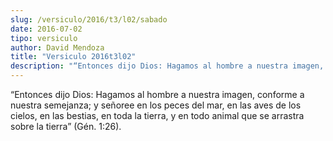 ```yaml
---
slug: /versiculo/2016/t3/l02/sabado
date: 2016-07-02
tipo: versiculo
author: David Mendoza
title: "Versiculo 2016t3l02"
description: "“Entonces dijo Dios: Hagamos al hombre a nuestra imagen, conforme a nuestra semejanza; y señoree en los peces del mar, en las aves de los cielos, en las bestias, en toda la tierra, y en todo animal que se arrastra sobre la tierra” (Gén. 1:26)."
---
```


“Entonces dijo Dios: Hagamos al hombre a nuestra imagen, conforme a nuestra semejanza; y señoree en los peces del mar, en las aves de los cielos, en las bestias, en toda la tierra, y en todo animal que se arrastra sobre la tierra” (Gén. 1:26).
